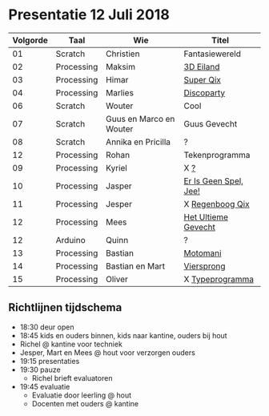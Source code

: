 # Presentatie 12 Juli 2018

Volgorde| Taal | Wie| Titel
---|------|--------|-----------
01| Scratch    | Christien               | Fantasiewereld
02| Processing | Maksim                  | [3D Eiland](Maksim/Maksim.pde)
03| Processing | Himar                   | [Super Qix](Himar/Himar.pde)
04| Processing | Marlies                 | [Discoparty](Marlies/Marlies.pde)
06| Scratch    | Wouter                  | Cool
07| Scratch    | Guus en Marco en Wouter | Guus Gevecht
08| Scratch    | Annika en Pricilla      | ?
12| Processing | Rohan                   | Tekenprogramma
09| Processing | Kyriel                  | X [?](Kyriel/README.md)
10| Processing | Jasper                  | [Er Is Geen Spel, Jee!](Jasper/dit_is_geen_spel_jee/dit_is_geen_spel_jee.pde)
11| Processing | Jesper                  | X [Regenboog Qix](Jesper/README.md)
12| Processing | Mees                    | [Het Ultieme Gevecht](Mees/koning/koning.pde)
12| Arduino    | Quinn                   | ?
13| Processing | Bastian                 | [Motomani](Bastian/motoania/motoania.pde)
14| Processing | Bastian en Mart         | [Viersprong](Bastian_en_Mart/spel_viersprong_winning/spel_viersprong_winning.pde)
15| Processing | Oliver                  | X [Typeprogramma](Oliver/README.md)

## Richtlijnen tijdschema

 * 18:30 deur open
 * 18:45 kids en ouders binnen, kids naar kantine, ouders bij hout
  * Richel @ kantine voor techniek
  * Jesper, Mart en Mees @ hout voor verzorgen ouders
 * 19:15 presentaties
 * 19:30 pauze
    * Richel brieft evaluatoren
 * 19:45 evaluatie
    * Evaluatie door leerling @ hout 
    * Docenten met ouders @ kantine 
